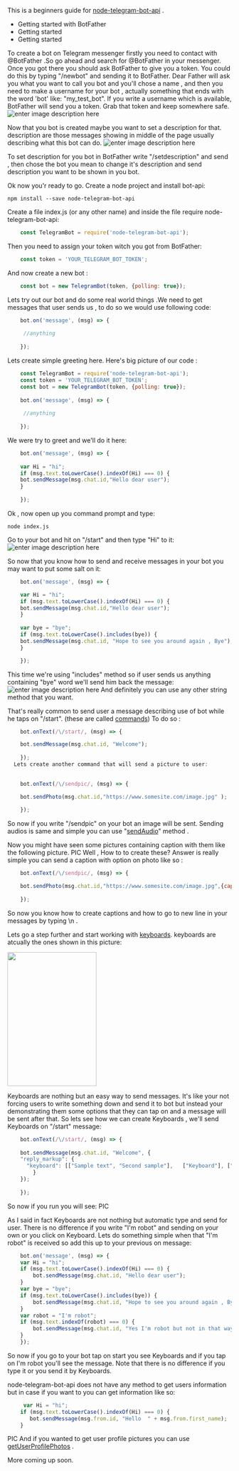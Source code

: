 
This is a beginners guide for [node-telegram-bot-api](https://github.com/yagop/node-telegram-bot-api) .

 

 - Getting started with BotFather
 - Getting started
 -  Getting started
 
To create a bot on Telegram messenger firstly you need to contact with @BotFather .So go ahead and search for @BotFather in your messenger.
 Once you got there you should ask BotFather to give you a token.
 You could do this by typing  "/newbot" and sending it to BotFather.
Dear Father will ask you what you want to call you bot and you'll chose a name , and then you need to make a username for your bot , actually something that ends with the word 'bot' like: "my_test_bot".
If you write a username which is available, BotFather will send you a token.
Grab that token and keep somewhere safe.
![enter image description here](https://raw.githubusercontent.com/hosein2398/node-telegram-bot-api-tutorial/master/pics/BotFather.JPG)

Now that you bot is created maybe you want to set a description for that.
description are those messages showing in middle of the page usually  describing what this bot can do.
![enter image description here](https://raw.githubusercontent.com/hosein2398/node-telegram-bot-api-tutorial/master/pics/desc.JPG)

To set description for you bot in BotFather write "/setdescription" and send , then chose the bot you mean to change it's description and send description you want to be shown in you bot.


Ok now you'r ready to go. Create a node project and install bot-api:

    npm install --save node-telegram-bot-api
    
   Create a file index.js (or any other name) and inside the file require node-telegram-bot-api:
   
```js
    const TelegramBot = require('node-telegram-bot-api');
```
   Then you need to assign your token witch you got from BotFather:
   
```js
    const token = 'YOUR_TELEGRAM_BOT_TOKEN';
```
   And now create a new bot :
   
```js
    const bot = new TelegramBot(token, {polling: true});
```
  Lets try out our bot and do some real world things .We need to get messages that user sends us , to do so we would use following code:
  
```js
    bot.on('message', (msg) => {
    
     //anything
     
    });
```
Lets create simple greeting here. Here's big picture of our code :
```js
    const TelegramBot = require('node-telegram-bot-api'); 
    const token = 'YOUR_TELEGRAM_BOT_TOKEN';
    const bot = new TelegramBot(token, {polling: true});
    
    bot.on('message', (msg) => {
    
     //anything
     
    });
```
  We were try to greet and we'll do it here:
 
```js
    bot.on('message', (msg) => {
    
    var Hi = "hi";
    if (msg.text.toLowerCase().indexOf(Hi) === 0) {
    bot.sendMessage(msg.chat.id,"Hello dear user");
    } 
    
    });
```
Ok , now open up you command prompt and type:

    node index.js
  Go to your bot and hit on "/start" and then type "Hi" to it:
![enter image description here](https://raw.githubusercontent.com/hosein2398/node-telegram-bot-api-tutorial/master/pics/first%20message.JPG)

  So now that you know how to send and receive messages in your bot you may want to put some salt on it:
  
```js
    bot.on('message', (msg) => {

    var Hi = "hi";
    if (msg.text.toLowerCase().indexOf(Hi) === 0) {
    bot.sendMessage(msg.chat.id,"Hello dear user");
    } 
    
    var bye = "bye";
    if (msg.text.toLowerCase().includes(bye)) {
    bot.sendMessage(msg.chat.id, "Hope to see you around again , Bye");
    } 

    });
```
This time we're using "includes" method so if user sends us anything containing "bye" word we'll send him back the message:
![enter image description here](https://raw.githubusercontent.com/hosein2398/node-telegram-bot-api-tutorial/master/pics/Bye.JPG)
And definitely you can use any other string method that you want.

That's really common to send user a message describing use of bot while he taps on "/start". (these are called [commands](https://core.telegram.org/bots#commands))
To do so :
```js
    bot.onText(/\/start/, (msg) => {

    bot.sendMessage(msg.chat.id, "Welcome");
    
    });
  Lets create another command that will send a picture to user:
  

    bot.onText(/\/sendpic/, (msg) => {

    bot.sendPhoto(msg.chat.id,"https://www.somesite.com/image.jpg" );
    
    });
```
So now if you write "/sendpic" on your bot an image will be sent.
Sending audios is same and simple you can use "[sendAudio](https://github.com/yagop/node-telegram-bot-api/blob/master/doc/api.md#TelegramBot+sendAudio)" method .

Now you might have seen some pictures containing caption with them like the following picture.
PIC
Well , How to to create these?
Answer is really simple you can send a caption with option on photo like so :
```js
    bot.onText(/\/sendpic/, (msg) => {

    bot.sendPhoto(msg.chat.id,"https://www.somesite.com/image.jpg",{caption : "Here we go ! \nThis is just a caption "} );
    
    });
```
  So now you know how to create captions and how to go to new line in your messages by typing \n .

Lets go a step further and start working with [keyboards](https://core.telegram.org/bots#keyboards).
keyboards are atcually the ones shown in this picture:

<img src="https://raw.githubusercontent.com/hosein2398/node-telegram-bot-api-tutorial/master/pics/keyboard.jpg" height="300" width="200">


Keyboards are nothing but an easy way to send messages. It's like your not forcing users to write something down and send it to bot but instead your demonstrating them some options that they can tap on and a message will be sent after that.
So lets see how we can create Keyboards , we'll send Keyboards on "/start" message:
```js
    bot.onText(/\/start/, (msg) => {
    
    bot.sendMessage(msg.chat.id, "Welcome", {
    "reply_markup": {
      "keyboard": [["Sample text", "Second sample"],   ["Keyboard"], ["I'm              robot"]]
        }
    });
    
    });
```
So now if you run you will see:
PIC

As I said in fact Keyboards are not nothing but automatic type and send for user. There is no difference if you write "I'm robot" and sending on your own or you click on Keyboard. Lets do something simple when that "I'm robot"  is received so add this up to your previous on message:
```js
    bot.on('message', (msg) => {
    var Hi = "hi";
    if (msg.text.toLowerCase().indexOf(Hi) === 0) {
        bot.sendMessage(msg.chat.id, "Hello dear user");
    }
    var bye = "bye";
    if (msg.text.toLowerCase().includes(bye)) {
        bot.sendMessage(msg.chat.id, "Hope to see you around again , Bye");
    }    
    var robot = "I'm robot";
    if (msg.text.indexOf(robot) === 0) {
        bot.sendMessage(msg.chat.id, "Yes I'm robot but not in that way!");
    }
    });
```
   So now if you go to your bot tap on start you see Keyboards and if you tap on I'm robot you'll see the message. Note that there is no difference if you type it or you send it by Keyboards.


node-telegram-bot-api does not have any method to get users information but in case if you want to you can get information like so:
```js
     var Hi = "hi";
    if (msg.text.toLowerCase().indexOf(Hi) === 0) {
       bot.sendMessage(msg.from.id, "Hello  " + msg.from.first_name);
    }
```
PIC
And if you wanted to get user profile pictures you can use [getUserProfilePhotos](https://github.com/yagop/node-telegram-bot-api/blob/master/doc/api.md#telegrambotgetuserprofilephotosuserid-options--promise) .

More coming up soon.